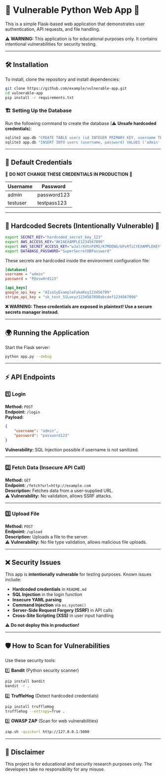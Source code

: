 # 🚨 Vulnerable Python Web App 🚨

This is a simple Flask-based web application that demonstrates user authentication, API requests, and file handling.

⚠ **WARNING:** This application is for educational purposes only. It contains intentional vulnerabilities for security testing.

---

## 🛠 Installation

To install, clone the repository and install dependencies:

```sh
git clone https://github.com/example/vulnerable-app.git
cd vulnerable-app
pip install -r requirements.txt
```

### 🏗 Setting Up the Database
Run the following command to create the database (⚠ **Unsafe hardcoded credentials**):

```sh
sqlite3 app.db "CREATE TABLE users (id INTEGER PRIMARY KEY, username TEXT, password TEXT);"
sqlite3 app.db "INSERT INTO users (username, password) VALUES ('admin', 'password123');"
```

---

## 🔑 Default Credentials

🚨 **DO NOT CHANGE THESE CREDENTIALS IN PRODUCTION** 🚨

| Username | Password    |
|----------|------------|
| admin    | password123 |
| testuser | testpass123 |

---

## 🚨 Hardcoded Secrets (Intentionally Vulnerable) 🚨

```sh
export SECRET_KEY="hardcoded_secret_key_123"
export AWS_ACCESS_KEY="AKIAEXAMPLE1234567890"
export AWS_SECRET_ACCESS_KEY="wJalrXUtnFEMI/K7MDENG/bPxRfiCYEXAMPLEKEY"
export DATABASE_PASSWORD="SuperSecretDBPassword"
```

These secrets are hardcoded inside the environment configuration file:

```ini
[database]
username = "admin"
password = "P@ssw0rd123"

[api_keys]
google_api_key = "AIzaSyExampleFakeKey123456789"
stripe_api_key = "sk_test_51Lwxyz1234567890abcdef1234567890"
```

**❌ WARNING: These credentials are exposed in plaintext! Use a secure secrets manager instead.**

---

## 🌍 Running the Application

Start the Flask server:

```sh
python app.py --debug
```

---

## ⚡ API Endpoints

### 1️⃣ **Login**
**Method:** `POST`  
**Endpoint:** `/login`  
**Payload:**
```json
{
    "username": "admin",
    "password": "password123"
}
```
**Vulnerability:** SQL Injection possible if username is not sanitized.

---

### 2️⃣ **Fetch Data (Insecure API Call)**
**Method:** `GET`  
**Endpoint:** `/fetch?url=http://example.com`  
**Description:** Fetches data from a user-supplied URL.  
⚠ **Vulnerability:** No validation, allows SSRF attacks.

---

### 3️⃣ **Upload File**
**Method:** `POST`  
**Endpoint:** `/upload`  
**Description:** Uploads a file to the server.  
⚠ **Vulnerability:** No file type validation, allows malicious file uploads.

---

## ❌ Security Issues

This app is **intentionally vulnerable** for testing purposes. Known issues include:

- **Hardcoded credentials** in `README.md`
- **SQL Injection** in the login function
- **Insecure YAML parsing**
- **Command Injection** via `os.system()`
- **Server-Side Request Forgery (SSRF)** in API calls
- **Cross-Site Scripting (XSS)** in user input handling

⚠ **Do not deploy this in production!**

---

## 🛡 How to Scan for Vulnerabilities

Use these security tools:

1️⃣ **Bandit** (Python security scanner)
```sh
pip install bandit
bandit -r .
```

2️⃣ **TruffleHog** (Detect hardcoded credentials)
```sh
pip install truffleHog
trufflehog --entropy=True .
```

3️⃣ **OWASP ZAP** (Scan for web vulnerabilities)
```sh
zap.sh -quickurl http://127.0.0.1:5000
```

---

## 🚀 Disclaimer

This project is for educational and security research purposes only. The developers take no responsibility for any misuse.
